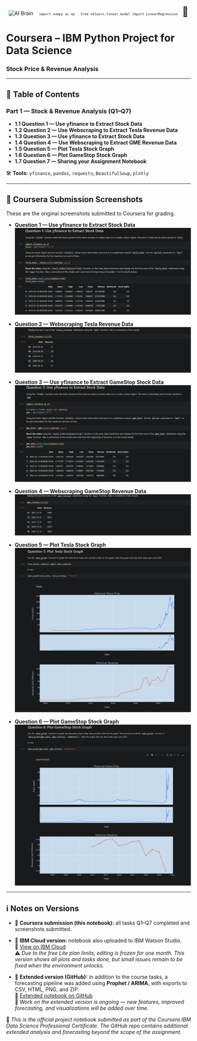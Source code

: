 <p align="center" style="margin:0 0 18px 0;">
  <img src="https://img.icons8.com/color/96/artificial-intelligence.png" width="85" alt="AI Brain"/>
  &nbsp;&nbsp;
  <code style="font-size:9px;">import numpy as np</code> &nbsp;&nbsp; 
  <code style="font-size:9px;">from sklearn.linear_model import LinearRegression</code>
  &nbsp;&nbsp;<span style="font-size:26px;">🐍</span>
</p>

# Coursera – IBM Python Project for Data Science  
### Stock Price & Revenue Analysis  

---

## 📘 Table of Contents

### Part 1 — Stock & Revenue Analysis (Q1–Q7)

- **1.1 Question 1 — Use yfinance to Extract Stock Data**  
- **1.2 Question 2 — Use Webscraping to Extract Tesla Revenue Data**  
- **1.3 Question 3 — Use yfinance to Extract Stock Data**  
- **1.4 Question 4 — Use Webscraping to Extract GME Revenue Data**  
- **1.5 Question 5 — Plot Tesla Stock Graph**  
- **1.6 Question 6 — Plot GameStop Stock Graph**  
- **1.7 Question 7 — Sharing your Assignment Notebook**  

🛠️ **Tools:** `yfinance`, `pandas`, `requests`, `BeautifulSoup`, `plotly`

---

## 📸 Coursera Submission Screenshots

These are the original screenshots submitted to Coursera for grading.

- **Question 1 — Use yfinance to Extract Stock Data**  
  ![Q1](./ibm_ds_screenshots/Screenshot_q1.png)

- **Question 2 — Webscraping Tesla Revenue Data**  
  ![Q2](./ibm_ds_screenshots/Screenshot_q2.png)

- **Question 3 — Use yfinance to Extract GameStop Stock Data**  
  ![Q3](./ibm_ds_screenshots/Screenshot_q3.png)

- **Question 4 — Webscraping GameStop Revenue Data**  
  ![Q4](./ibm_ds_screenshots/Screenshot_q4.png)

- **Question 5 — Plot Tesla Stock Graph**  
  ![Q5](./ibm_ds_screenshots/Screenshot_q5.png)

- **Question 6 — Plot GameStop Stock Graph**  
  ![Q6](./ibm_ds_screenshots/Screenshot_q6.png)

---

## ℹ️ Notes on Versions

- 🔹 **Coursera submission (this notebook):** all tasks Q1–Q7 completed and screenshots submitted.  
- 🔹 **IBM Cloud version:** notebook also uploaded to IBM Watson Studio.  
  📂 [View on IBM Cloud](https://dataplatform.cloud.ibm.com/analytics/notebooks/v2/68ab5a8f-a206-44ce-b99a-3138c9c58935/view?access_token=5f105c703536a0133190b848a2d42cce055e9a2ebbd8bb04a7521d6c536ee475&context=cpdaas)  
  ⚠️ *Due to the free Lite plan limits, editing is frozen for one month. This version shows all plots and tasks done, but small issues remain to be fixed when the environment unlocks.*  

- 🔹 **Extended version (GitHub):** in addition to the course tasks, a forecasting pipeline was added using **Prophet / ARIMA**, with exports to CSV, HTML, PNG, and ZIP.  
  📂 [Extended notebook on GitHub](https://github.com/VladBrilliant/Stock-Forecast-TSLA-GME/blob/main/notebooks/IBM_study/Python_Basics_for%20Data_Science_Project_1.ipynb)  
  🚧 *Work on the extended version is ongoing — new features, improved forecasting, and visualizations will be added over time.*  


📌 *This is the official project notebook submitted as part of the Coursera IBM Data Science Professional Certificate. The GitHub repo contains additional extended analysis and forecasting beyond the scope of the assignment.*
